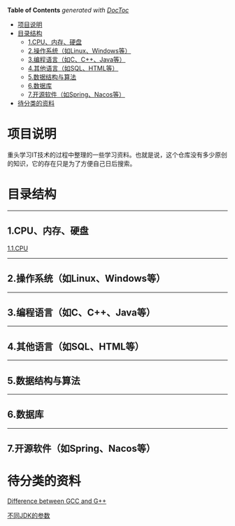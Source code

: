 <!-- START doctoc generated TOC please keep comment here to allow auto update -->
<!-- DON'T EDIT THIS SECTION, INSTEAD RE-RUN doctoc TO UPDATE -->
**Table of Contents**  *generated with [DocToc](https://github.com/thlorenz/doctoc)*

- [项目说明](#%E9%A1%B9%E7%9B%AE%E8%AF%B4%E6%98%8E)
- [目录结构](#%E7%9B%AE%E5%BD%95%E7%BB%93%E6%9E%84)
  - [1.CPU、内存、硬盘](#1cpu%E5%86%85%E5%AD%98%E7%A1%AC%E7%9B%98)
  - [2.操作系统（如Linux、Windows等）](#2%E6%93%8D%E4%BD%9C%E7%B3%BB%E7%BB%9F%E5%A6%82linuxwindows%E7%AD%89)
  - [3.编程语言（如C、C++、Java等）](#3%E7%BC%96%E7%A8%8B%E8%AF%AD%E8%A8%80%E5%A6%82ccjava%E7%AD%89)
  - [4.其他语言（如SQL、HTML等）](#4%E5%85%B6%E4%BB%96%E8%AF%AD%E8%A8%80%E5%A6%82sqlhtml%E7%AD%89)
  - [5.数据结构与算法](#5%E6%95%B0%E6%8D%AE%E7%BB%93%E6%9E%84%E4%B8%8E%E7%AE%97%E6%B3%95)
  - [6.数据库](#6%E6%95%B0%E6%8D%AE%E5%BA%93)
  - [7.开源软件（如Spring、Nacos等）](#7%E5%BC%80%E6%BA%90%E8%BD%AF%E4%BB%B6%E5%A6%82springnacos%E7%AD%89)
- [待分类的资料](#%E5%BE%85%E5%88%86%E7%B1%BB%E7%9A%84%E8%B5%84%E6%96%99)

<!-- END doctoc generated TOC please keep comment here to allow auto update -->


# 项目说明

重头学习IT技术的过程中整理的一些学习资料。也就是说，这个仓库没有多少原创的知识，它的存在只是为了方便自己日后搜索。

# 目录结构

***

## 1.CPU、内存、硬盘

[1.1.CPU](./1.CPU_Memory_Disk/1.1.CPU.md)



***

## 2.操作系统（如Linux、Windows等）

***

## 3.编程语言（如C、C++、Java等）

***

## 4.其他语言（如SQL、HTML等）

***

## 5.数据结构与算法

***

## 6.数据库

***

## 7.开源软件（如Spring、Nacos等）



# 待分类的资料

[Difference between GCC and G++](https://www.geeksforgeeks.org/difference-between-gcc-and-g/)

[不同JDK的参数](https://chriswhocodes.com/hotspot_options_openjdk17.html)

